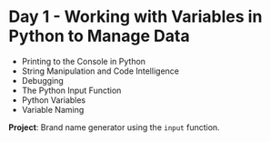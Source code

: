 # Day 1 - Working with Variables in Python to Manage Data

- Printing to the Console in Python
- String Manipulation and Code Intelligence
- Debugging
- The Python Input Function
- Python Variables
- Variable Naming

**Project**: Brand name generator using the `input` function. 